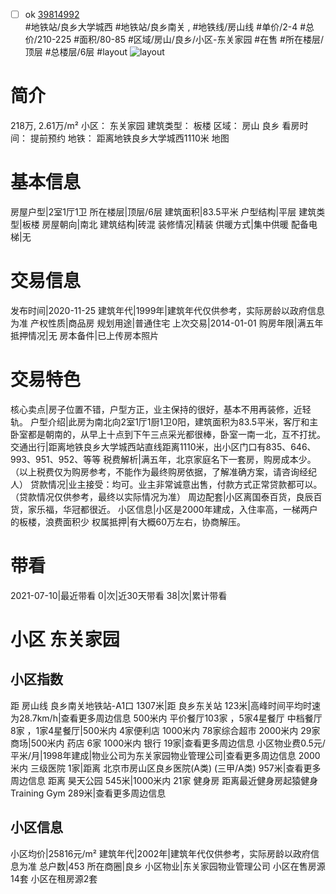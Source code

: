 - [ ] ok [39814992](https://bj.5i5j.com/ershoufang/39814992.html)  
 #地铁站/良乡大学城西 #地铁站/良乡南关 ,  #地铁线/房山线
#单价/2-4 #总价/210-225 #面积/80-85   #区域/房山/良乡/小区-东关家园 #在售 #所在楼层/顶层 #总楼层/6层 #layout 
![layout](http://image16.5i5j.com/erp/house/3981/39814992/huxing/fjcjabfc9cd33db4.jpg_P5.jpg) 
# 简介 
 218万,  2.61万/m² 
小区： 东关家园
建筑类型： 板楼
区域： 房山 良乡
看房时间： 提前预约
地铁： 距离地铁良乡大学城西1110米 地图
# 基本信息 
 房屋户型|2室1厅1卫
所在楼层|顶层/6层
建筑面积|83.5平米
户型结构|平层
建筑类型|板楼
房屋朝向|南北
建筑结构|砖混
装修情况|精装
供暖方式|集中供暖
配备电梯|无
# 交易信息 
 发布时间|2020-11-25
建筑年代|1999年|建筑年代仅供参考，实际房龄以政府信息为准
产权性质|商品房
规划用途|普通住宅
上次交易|2014-01-01
购房年限|满五年
抵押情况|无
房本备件|已上传房本照片
# 交易特色 
 核心卖点|房子位置不错，户型方正，业主保持的很好，基本不用再装修，近轻轨。
户型介绍|此房为南北向2室1厅1厨1卫0阳，建筑面积为83.5平米，客厅和主卧室都是朝南的，从早上十点到下午三点采光都很棒，卧室一南一北，互不打扰。
交通出行|距离地铁良乡大学城西站直线距离1110米，出小区门口有835、646、993、951、952、等等
税费解析|满五年，北京家庭名下一套房，购房成本少。（以上税费仅为购房参考，不能作为最终购房依据，了解准确方案，请咨询经纪人）
贷款情况|业主接受：均可。业主非常诚意出售，付款方式正常贷款都可以。（贷款情况仅供参考，最终以实际情况为准）
周边配套|小区离国泰百货，良辰百货，家乐福，华冠都很近。
小区信息|小区是2000年建成，入住率高，一梯两户的板楼，浪费面积少
权属抵押|有大概60万左右，协商解压。
# 带看 
 2021-07-10|最近带看	 0|次|近30天带看	 38|次|累计带看
# 小区 东关家园
## 小区指数 
 距 房山线 良乡南关地铁站-A1口 1307米|距 良乡东关站 123米|高峰时间平均时速为28.7km/h|查看更多周边信息
500米内 平价餐厅103家 ，5家4星餐厅
中档餐厅8家 ，1家4星餐厅|500米内 4家便利店
1000米内 78家综合超市
2000米内 29家商场|500米内 药店 6家
1000米内 银行 19家|查看更多周边信息
小区物业费0.5元/平米/月|1998年建成|物业公司为东关家园物业管理公司|查看更多周边信息
2000米内 三级医院 1家|距离 北京市房山区良乡医院(A类) (三甲/A类) 957米|查看更多周边信息
距离 昊天公园 545米|1000米内 21家 健身房
距离最近健身房起猿健身Training Gym 289米|查看更多周边信息
## 小区信息 
 小区均价|25816元/m²
建筑年代|2002年|建筑年代仅供参考，实际房龄以政府信息为准
总户数|453
所在商圈|良乡
小区物业|东关家园物业管理公司
小区在售房源14套
小区在租房源2套
